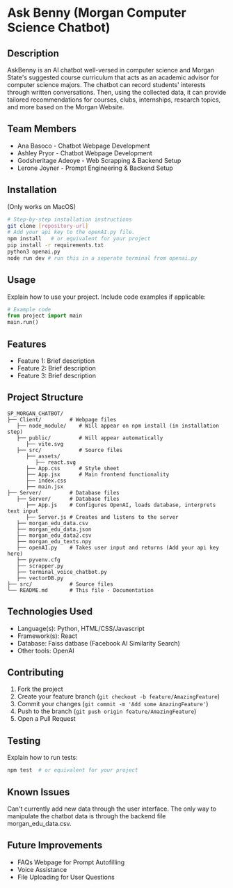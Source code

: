 # Ask Benny (Morgan Computer Science Chatbot)

## Description
AskBenny is an AI chatbot well-versed in computer science and Morgan State's suggested course curriculum that acts as an academic advisor for computer science majors. The chatbot can record students' interests through written conversations. Then, using the collected data, it can provide tailored recommendations for courses, clubs, internships, research topics, and more based on the Morgan Website.

## Team Members
- Ana Basoco - Chatbot Webpage Development
- Ashley Pryor - Chatbot Webpage Development
- Godsheritage Adeoye - Web Scrapping & Backend Setup
- Lerone Joyner - Prompt Engineering & Backend Setup

## Installation
(Only works on MacOS)
```bash
# Step-by-step installation instructions
git clone [repository-url]
# Add your api key to the openAI.py file.
npm install   # or equivalent for your project
pip install -r requirements.txt
python3 openai.py
node run dev # run this in a seperate terminal from openai.py
```

## Usage
Explain how to use your project. Include code examples if applicable:
```python
# Example code
from project import main
main.run()
```

## Features
- Feature 1: Brief description
- Feature 2: Brief description
- Feature 3: Brief description

## Project Structure
```
SP_MORGAN_CHATBOT/
├── Client/         # Webpage files
   ├── node_module/    # Will appear on npm install (in installation step)
   ├── public/         # Will appear automatically 
      ├── vite.svg     
   ├── src/            # Source files
      ├── assets/
         ├── react.svg  
      ├── App.css      # Style sheet   
      ├── App.jsx      # Main frontend functionality  
      ├── index.css  
      ├── main.jsx  
├── Server/         # Database files
   ├── Server/      # Database files
      ├── App.js    # Configures OpenAI, loads database, interprets text input
      ├── Server.js # Creates and listens to the server
   ├── morgan_edu_data.csv  
   ├── morgan_edu_data.json  
   ├── morgan_edu_data2.csv
   ├── morgan_edu_texts.npy
   ├── openAI.py    # Takes user input and returns (Add your api key here)
   ├── pyvenv.cfg
   ├── scrapper.py
   ├── terminal_voice_chatbot.py
   ├── vectorDB.py
├── src/            # Source files
└── README.md       # This file - Documentation
```

## Technologies Used
- Language(s): Python, HTML/CSS/Javascript
- Framework(s): React
- Database: Faiss datbase (Facebook AI Similarity Search)
- Other tools: OpenAI

## Contributing
1. Fork the project
2. Create your feature branch (`git checkout -b feature/AmazingFeature`)
3. Commit your changes (`git commit -m 'Add some AmazingFeature'`)
4. Push to the branch (`git push origin feature/AmazingFeature`)
5. Open a Pull Request

## Testing
Explain how to run tests:
```bash
npm test  # or equivalent for your project
```

## Known Issues
Can't currently add new data through the user interface. The only way to manipulate the chatbot data is
through the backend file morgan_edu_data.csv.

## Future Improvements
- FAQs Webpage for Prompt Autofilling
- Voice Assistance
- File Uploading for User Questions
